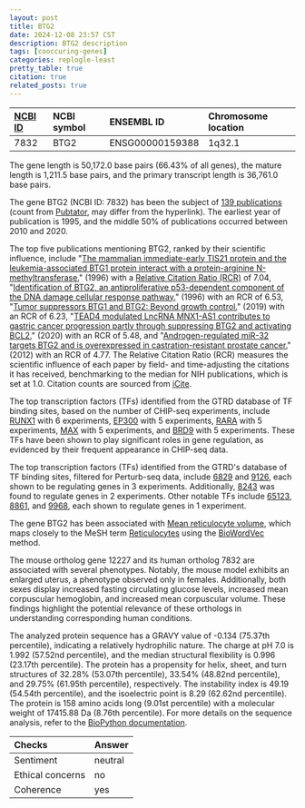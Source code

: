 ```yaml
---
layout: post
title: BTG2
date: 2024-12-08 23:57 CST
description: BTG2 description
tags: [cooccuring-genes]
categories: replogle-least
pretty_table: true
citation: true
related_posts: true
---
```




| [NCBI ID](https://www.ncbi.nlm.nih.gov/gene/7832) | NCBI symbol | ENSEMBL ID | Chromosome location |
| :-------- | :------- | :-------- | :------- |
| 7832  | BTG2 | ENSG00000159388 | 1q32.1 |



The gene length is 50,172.0 base pairs (66.43% of all genes), the mature length is 1,211.5 base pairs, and the primary transcript length is 36,761.0 base pairs.


The gene BTG2 (NCBI ID: 7832) has been the subject of [139 publications](https://pubmed.ncbi.nlm.nih.gov/?term=%22BTG2%22) (count from [Pubtator](https://academic.oup.com/nar/article/47/W1/W587/5494727), may differ from the hyperlink). The earliest year of publication is 1995, and the middle 50% of publications occurred between 2010 and 2020.


The top five publications mentioning BTG2, ranked by their scientific influence, include "[The mammalian immediate-early TIS21 protein and the leukemia-associated BTG1 protein interact with a protein-arginine N-methyltransferase.](https://pubmed.ncbi.nlm.nih.gov/8663146)" (1996) with a [Relative Citation Ratio (RCR)](https://journals.plos.org/plosbiology/article?id=10.1371/journal.pbio.1002541) of 7.04, "[Identification of BTG2, an antiproliferative p53-dependent component of the DNA damage cellular response pathway.](https://pubmed.ncbi.nlm.nih.gov/8944033)" (1996) with an RCR of 6.53, "[Tumor suppressors BTG1 and BTG2: Beyond growth control.](https://pubmed.ncbi.nlm.nih.gov/30350856)" (2019) with an RCR of 6.23, "[TEAD4 modulated LncRNA MNX1-AS1 contributes to gastric cancer progression partly through suppressing BTG2 and activating BCL2.](https://pubmed.ncbi.nlm.nih.gov/31924214)" (2020) with an RCR of 5.48, and "[Androgen-regulated miR-32 targets BTG2 and is overexpressed in castration-resistant prostate cancer.](https://pubmed.ncbi.nlm.nih.gov/22266859)" (2012) with an RCR of 4.77. The Relative Citation Ratio (RCR) measures the scientific influence of each paper by field- and time-adjusting the citations it has received, benchmarking to the median for NIH publications, which is set at 1.0. Citation counts are sourced from [iCite](https://icite.od.nih.gov).





The top transcription factors (TFs) identified from the GTRD database of TF binding sites, based on the number of CHIP-seq experiments, include [RUNX1](https://www.ncbi.nlm.nih.gov/gene/861) with 6 experiments, [EP300](https://www.ncbi.nlm.nih.gov/gene/2033) with 5 experiments, [RARA](https://www.ncbi.nlm.nih.gov/gene/5914) with 5 experiments, [MAX](https://www.ncbi.nlm.nih.gov/gene/4149) with 5 experiments, and [BRD9](https://www.ncbi.nlm.nih.gov/gene/65980) with 5 experiments. These TFs have been shown to play significant roles in gene regulation, as evidenced by their frequent appearance in CHIP-seq data.


The top transcription factors (TFs) identified from the GTRD's database of TF binding sites, filtered for Perturb-seq data, include [6829](https://www.ncbi.nlm.nih.gov/gene/6829) and [9126](https://www.ncbi.nlm.nih.gov/gene/9126), each shown to be regulating genes in 3 experiments. Additionally, [8243](https://www.ncbi.nlm.nih.gov/gene/8243) was found to regulate genes in 2 experiments. Other notable TFs include [65123](https://www.ncbi.nlm.nih.gov/gene/65123), [8861](https://www.ncbi.nlm.nih.gov/gene/8861), and [9968](https://www.ncbi.nlm.nih.gov/gene/9968), each shown to regulate genes in 1 experiment.


The gene BTG2 has been associated with [Mean reticulocyte volume](https://pubmed.ncbi.nlm.nih.gov/34226706), which maps closely to the MeSH term [Reticulocytes](https://meshb.nlm.nih.gov/record/ui?ui=D012156) using the [BioWordVec](https://www.nature.com/articles/s41597-019-0055-0) method.


The mouse ortholog gene 12227 and its human ortholog 7832 are associated with several phenotypes. Notably, the mouse model exhibits an enlarged uterus, a phenotype observed only in females. Additionally, both sexes display increased fasting circulating glucose levels, increased mean corpuscular hemoglobin, and increased mean corpuscular volume. These findings highlight the potential relevance of these orthologs in understanding corresponding human conditions.


The analyzed protein sequence has a GRAVY value of -0.134 (75.37th percentile), indicating a relatively hydrophilic nature. The charge at pH 7.0 is 1.992 (57.52nd percentile), and the median structural flexibility is 0.996 (23.17th percentile). The protein has a propensity for helix, sheet, and turn structures of 32.28% (53.07th percentile), 33.54% (48.82nd percentile), and 29.75% (61.95th percentile), respectively. The instability index is 49.19 (54.54th percentile), and the isoelectric point is 8.29 (62.62nd percentile). The protein is 158 amino acids long (9.01st percentile) with a molecular weight of 17415.88 Da (8.76th percentile). For more details on the sequence analysis, refer to the [BioPython documentation](https://biopython.org/docs/1.75/api/Bio.SeqUtils.ProtParam.html).



| Checks    | Answer |
| :-------- | :------- |
| Sentiment  | neutral   |
| Ethical concerns | no     |
| Coherence    | yes    |